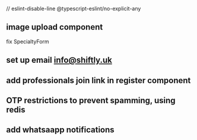    // eslint-disable-line @typescript-eslint/no-explicit-any

## image upload component

fix  SpecialtyForm
## set up email info@shiftly.uk

## add professionals join link in register component

##  OTP restrictions to prevent spamming, using redis

## add whatsaapp notifications